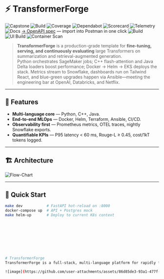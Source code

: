 # ⚡ TransformerForge

![Capstone](https://img.shields.io/badge/Project-Capstone-blueviolet?style=for-the-badge)
![Build](https://github.com/Trojan3877/TransformerForge/actions/workflows/ci.yml/badge.svg?style=for-the-badge)
![Coverage](https://codecov.io/gh/Trojan3877/TransformerForge/branch/main/graph/badge.svg?style=for-the-badge)
![Dependabot](https://img.shields.io/github/dependabot/updates/Trojan3877/TransformerForge?style=for-the-badge)
![Scorecard](https://api.securityscorecards.dev/projects/github.com/Trojan3877/TransformerForge/badge?style=for-the-badge)
![Telemetry](https://img.shields.io/badge/Telemetry-OTEL-green?style=for-the-badge)
![Docs](https://img.shields.io/badge/Docs-GitHub%20Pages-informational?style=for-the-badge)
[→ OpenAPI spec](docs/openapi.json) — import into Postman in one click
![Build](…ci.yml…) 
![UI Build](…ui-build.yml…) 
![Container Scan](…container-scan.yml…)

> **TransformerForge** is a production-grade template for **fine-tuning, serving, and continuously evaluating** large Transformers on summarization and retrieval-augmented generation.  
> Python orchestrates SageMaker jobs; C++ flash-attention and Java Delta loaders boost performance; Docker → Helm → EKS deploys the stack. Metrics stream to Snowflake, dashboards run on Tailwind React, and blue-green upgrades happen via Ansible—meeting the engineering bar at OpenAI, Databricks, and Netflix.

---

## 🌟 Features  
* **Multi-language core** — Python, C++, Java.  
* **End-to-end MLOps** — Docker, Helm, Terraform, Ansible, CI/CD.  
* **Observability first** — Prometheus metrics, OTEL traces, nightly Snowflake exports.  
* **Quantifiable KPIs** — P95 latency < 60 ms, Rouge-L ≥ 0.45, cost/1kT tokens logged.

---

## 🏗 Architecture  
![Flow-Chart](docs/flowchart.png)

---

## 🚀 Quick Start

```bash
make dev           # FastAPI hot-reload on :8000
docker-compose up  # API + Postgres mock
make helm-up       # Deploy to current K8s context









# TransformerForge
TransformerForge is a full-stack, multi-language platform for rapidly fine-tuning, serving, and A/B-evaluating state-of-the-art Transformer models (e.g., Llama 3, GPT-J, Mistral) on summarization and RAG workloads.

![image](https://github.com/user-attachments/assets/86d85de3-93a1-477f-9113-40f85512a1a2)
